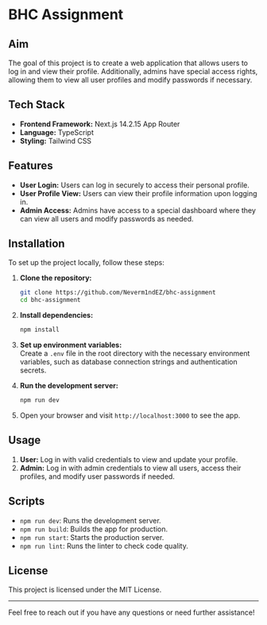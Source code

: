# BHC Assignment

## Aim
The goal of this project is to create a web application that allows users to log in and view their profile. Additionally, admins have special access rights, allowing them to view all user profiles and modify passwords if necessary.

## Tech Stack
- **Frontend Framework:** Next.js 14.2.15 App Router
- **Language:** TypeScript
- **Styling:** Tailwind CSS

## Features
- **User Login:** Users can log in securely to access their personal profile.
- **User Profile View:** Users can view their profile information upon logging in.
- **Admin Access:** Admins have access to a special dashboard where they can view all users and modify passwords as needed.

## Installation
To set up the project locally, follow these steps:

1. **Clone the repository:**
   ```bash
   git clone https://github.com/Neverm1ndEZ/bhc-assignment
   cd bhc-assignment
   ```

2. **Install dependencies:**
   ```bash
   npm install
   ```

3. **Set up environment variables:**  
   Create a `.env` file in the root directory with the necessary environment variables, such as database connection strings and authentication secrets. 

4. **Run the development server:**
   ```bash
   npm run dev
   ```

5. Open your browser and visit `http://localhost:3000` to see the app.

## Usage
1. **User:** Log in with valid credentials to view and update your profile.
2. **Admin:** Log in with admin credentials to view all users, access their profiles, and modify user passwords if needed.

## Scripts
- `npm run dev`: Runs the development server.
- `npm run build`: Builds the app for production.
- `npm run start`: Starts the production server.
- `npm run lint`: Runs the linter to check code quality.

## License
This project is licensed under the MIT License.

---

Feel free to reach out if you have any questions or need further assistance!